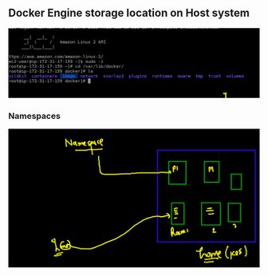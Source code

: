 ## Docker Engine storage location on Host system 

<img src="engine.png">

### Namespaces 

<img src="ns.png">

